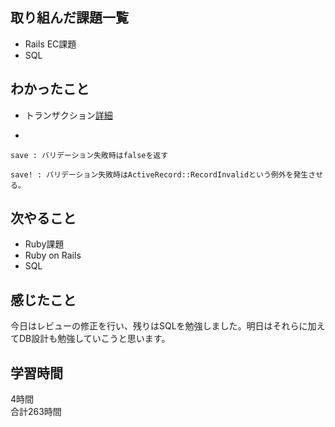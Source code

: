 ## 取り組んだ課題一覧
- Rails EC課題
- SQL

## わかったこと
- トランザクション[詳細](https://blog.furu07yu.com/entry/rails-transaction)

- 
```
save : バリデーション失敗時はfalseを返す

save! : バリデーション失敗時はActiveRecord::RecordInvalidという例外を発生させる。
```

## 次やること
- Ruby課題
- Ruby on Rails
- SQL

## 感じたこと
今日はレビューの修正を行い、残りはSQLを勉強しました。明日はそれらに加えてDB設計も勉強していこうと思います。

## 学習時間
4時間<br />
合計263時間